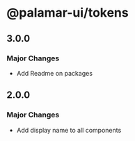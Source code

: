 # @palamar-ui/tokens

## 3.0.0

### Major Changes

- Add Readme on packages

## 2.0.0

### Major Changes

- Add display name to all components
